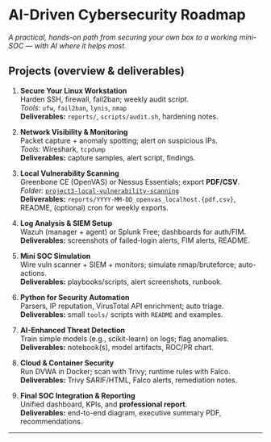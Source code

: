 # AI-Driven Cybersecurity Roadmap
*A practical, hands-on path from securing your own box to a working mini-SOC — with AI where it helps most.*

## Projects (overview & deliverables)

1. **Secure Your Linux Workstation**  
   Harden SSH, firewall, fail2ban; weekly audit script.  
   *Tools:* `ufw`, `fail2ban`, `lynis`, `nmap`  
   **Deliverables:** `reports/`, `scripts/audit.sh`, hardening notes.

2. **Network Visibility & Monitoring**  
   Packet capture + anomaly spotting; alert on suspicious IPs.  
   *Tools:* Wireshark, `tcpdump`  
   **Deliverables:** capture samples, alert script, findings.

3. **Local Vulnerability Scanning**  
   Greenbone CE (OpenVAS) or Nessus Essentials; export **PDF/CSV**.  
   *Folder:* [`project3-local-vulnerability-scanning`](project3-local-vulnerability-scanning/)  
   **Deliverables:** `reports/YYYY-MM-DD_openvas_localhost.{pdf,csv}`, README, (optional) cron for weekly exports.

4. **Log Analysis & SIEM Setup**  
   Wazuh (manager + agent) or Splunk Free; dashboards for auth/FIM.  
   **Deliverables:** screenshots of failed-login alerts, FIM alerts, README.

5. **Mini SOC Simulation**  
   Wire vuln scanner + SIEM + monitors; simulate nmap/bruteforce; auto-actions.  
   **Deliverables:** playbooks/scripts, alert screenshots, runbook.

6. **Python for Security Automation**  
   Parsers, IP reputation, VirusTotal API enrichment; auto triage.  
   **Deliverables:** small `tools/` scripts with `README` and examples.

7. **AI-Enhanced Threat Detection**  
   Train simple models (e.g., scikit-learn) on logs; flag anomalies.  
   **Deliverables:** notebook(s), model artifacts, ROC/PR chart.

8. **Cloud & Container Security**  
   Run DVWA in Docker; scan with Trivy; runtime rules with Falco.  
   **Deliverables:** Trivy SARIF/HTML, Falco alerts, remediation notes.

9. **Final SOC Integration & Reporting**  
   Unified dashboard, KPIs, and **professional report**.  
   **Deliverables:** end-to-end diagram, executive summary PDF, recommendations.

---



